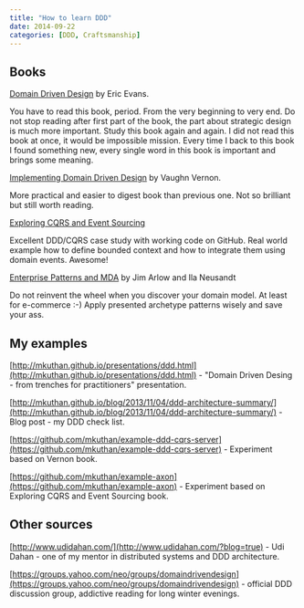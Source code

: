 ```yaml
---
title: "How to learn DDD"
date: 2014-09-22
categories: [DDD, Craftsmanship]
---
```


## Books

[Domain Driven Design](https:///show/179133.Domain_Driven_Designwww.goodreads.com/book) by Eric Evans. 

You have to read this book, period. From the very beginning to very end. 
Do not stop reading after first part of the book, the part about strategic design is much more important.
Study this book again and again. I did not read this book at once, it would be impossible mission. 
Every time I back to this book I found something new, every single word in this book is important and brings some meaning.

[Implementing Domain Driven Design](https://www.goodreads.com/book/show/15756865-implementing-domain-driven-design) by Vaughn Vernon.

More practical and easier to digest book than previous one. Not so brilliant but still worth reading.

[Exploring CQRS and Event Sourcing](https://www.goodreads.com/book/show/19086899-exploring-cqrs-and-event-sourcing)

Excellent DDD/CQRS case study with working code on GitHub. 
Real world example how to define bounded context and how to integrate them using domain events.
Awesome!

[Enterprise Patterns and MDA](https://www.goodreads.com/book/show/434826.Enterprise_Patterns_and_MDA) by Jim Arlow and Ila Neusandt

Do not reinvent the wheel when you discover your domain model. At least for e-commerce :-) 
Apply presented archetype patterns wisely and save your ass. 

## My examples

[http://mkuthan.github.io/presentations/ddd.html](http://mkuthan.github.io/presentations/ddd.html) - "Domain Driven Desing - from trenches for practitioners" presentation.

[http://mkuthan.github.io/blog/2013/11/04/ddd-architecture-summary/](http://mkuthan.github.io/blog/2013/11/04/ddd-architecture-summary/) - Blog post - my DDD check list.

[https://github.com/mkuthan/example-ddd-cqrs-server](https://github.com/mkuthan/example-ddd-cqrs-server) - Experiment based on Vernon book.

[https://github.com/mkuthan/example-axon](https://github.com/mkuthan/example-axon) - Experiment based on Exploring CQRS and Event Sourcing book.

## Other sources

[http://www.udidahan.com/](http://www.udidahan.com/?blog=true) - Udi Dahan - one of my mentor in distributed systems and DDD architecture.

[https://groups.yahoo.com/neo/groups/domaindrivendesign](https://groups.yahoo.com/neo/groups/domaindrivendesign) - official DDD discussion group, addictive reading for long winter evenings.
